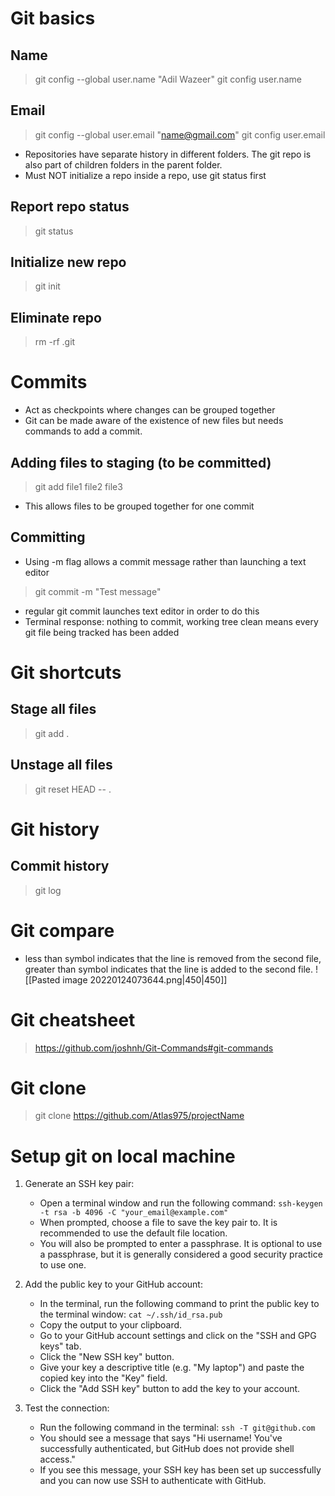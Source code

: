 # Git basics
## Name
>git config --global user.name "Adil Wazeer"
> git config user.name
## Email
>git config --global user.email "name@gmail.com"
git config user.email
- Repositories have separate history in different folders. The git repo is also part of children folders in the parent folder.
- Must NOT initialize a repo inside a repo, use git status first

## Report repo status
> git status
## Initialize new repo
> git init

## Eliminate repo
> rm -rf .git

# Commits
- Act as checkpoints where changes can be grouped together
- Git can be made aware of the existence of new files but needs commands to add a commit.
## Adding files to staging (to be committed)
> git add file1 file2 file3
- This allows files to be grouped together for one commit
## Committing 
- Using -m flag allows a commit message rather than launching a text editor
> git commit -m "Test message"
- regular git commit launches text editor in order to do this
- Terminal response: nothing to commit, working tree clean means every git file being tracked has been added

# Git shortcuts
## Stage all files
> git add .
## Unstage all files
>git reset HEAD -- .

# Git history
## Commit history
> git log

# Git compare
- less than symbol indicates that the line is removed from the second file, greater than symbol indicates that the line is added to the second file.
![[Pasted image 20220124073644.png|450|450]]

# Git cheatsheet
>https://github.com/joshnh/Git-Commands#git-commands

# Git clone
> git clone https://github.com/Atlas975/projectName


# Setup git on local machine 
1.  Generate an SSH key pair:
    
    -   Open a terminal window and run the following command: `ssh-keygen -t rsa -b 4096 -C "your_email@example.com"`
    -   When prompted, choose a file to save the key pair to. It is recommended to use the default file location.
    -   You will also be prompted to enter a passphrase. It is optional to use a passphrase, but it is generally considered a good security practice to use one.
2.  Add the public key to your GitHub account:
    
    -   In the terminal, run the following command to print the public key to the terminal window: `cat ~/.ssh/id_rsa.pub`
    -   Copy the output to your clipboard.
    -   Go to your GitHub account settings and click on the "SSH and GPG keys" tab.
    -   Click the "New SSH key" button.
    -   Give your key a descriptive title (e.g. "My laptop") and paste the copied key into the "Key" field.
    -   Click the "Add SSH key" button to add the key to your account.
3.  Test the connection:
    
    -   Run the following command in the terminal: `ssh -T git@github.com`
    -   You should see a message that says "Hi username! You've successfully authenticated, but GitHub does not provide shell access."
    -   If you see this message, your SSH key has been set up successfully and you can now use SSH to authenticate with GitHub. 